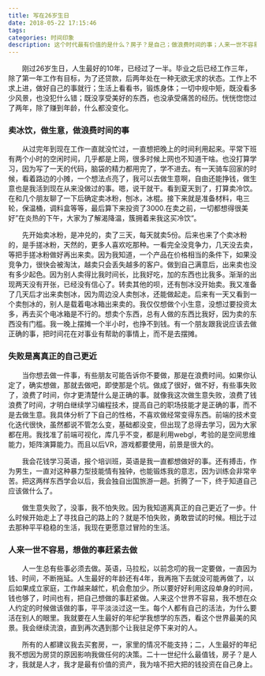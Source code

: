 ```yaml
---
title: 写在26岁生日
date: 2018-05-22 17:15:46
tags:
categories: 时间印象
description: 这个时代最有价值的是什么？房子？是自己；做浪费时间的事；人来一世不容易，想做的事赶紧去做
---
```

　　刚过26岁生日，人生最好的10年，已经过了一半。毕业之后已经工作三年，除了第一年工作有目标，为了还贷款，后两年处在一种无欲无求的状态。工作上不求上进，做好自己的事就行；生活上看看书，锻炼身体；一切中规中矩，既没看多少风景，也没犯什么错；既没享受美好的东西，也没承受痛苦的经历。恍恍惚惚过了两年，除了赚到年龄，什么都没变化。

### 卖冰饮，做生意，做浪费时间的事
　　从过完年到现在工作一直就没忙过，一直想把晚上的时间利用起来。平常下班有两个小时的空闲时间，几乎都是上网，很多时候上网也不知道干啥。也没打算学习，因为写了一天的代码，脑袋的精力都用完了，学不进去。有一天骑车回家的时候，看着路边的小摊，一个想法点亮了，我可以去做生意啊，自由还能挣钱，做生意也是我活到现在从来没做过的事。嗯，说干就干。看到夏天到了，打算卖冷饮。在和几个朋友聊了一下后确定卖冰粉，刨冰，冰棍。接下来就是准备材料，电三轮，保温桶，调料盒等等，最后算下来投资了3000.在卖之前，一切都想得很美好”在炎热的下午，大家为了解渴降温，簇拥着来我这买冷饮“。

　　先开始卖冰粉，是冲兑的，卖了三天，每天就卖5份。后来也来了个卖冰粉的，是手搓冰粉，天然的，更多人喜欢吃那种。一看完全没竞争力，几天没去卖，等把手搓冰粉做好再出来卖。因为我知道，一个产品在价格相当的条件下，如果没竞争力，很快会被淘汰，越卖只会丢失越多的客户。做到自己满意后，出来卖也没有多少起色。因为别人卖得比我时间长，比我好吃，加的东西也比我多。渐渐的出现两天没有开张，已经没有信心了。转卖其他的呗，还有刨冰没开始卖。我又准备了几天后才出来卖刨冰，因为周边没人卖刨冰，还能做起走。后来有一天又看到一个卖刨冰的，别人是载着电冰箱出来卖的。我仅仅想做个小生意，没想过要投资太多，再去买个电冰箱是不行的。想卖个东西，总有人做的东西比我好，因为卖的东西没有门槛。我一晚上摆摊一个半小时，也挣不到钱。有一个朋友跟我说应该去做正确的事，把时间花在对事业有帮助的事情上，而不是去摆摊。

### 失败是离真正的自己更近
　　当你想去做一件事，有些朋友可能告诉你不要做，那是在浪费时间。如果你认定了，确实想做，那就去做吧，即使那是个坑。做成了很好，做不好，有些事失败了，浪费了时间，你才更清楚什么是正确的事。就像我这次做生意失败，浪费了钱浪费了时间，才明白继续学习编程技术，提高自己的职场技能才是正确的事，而不是去做生意。我具体分析了下自己的性格，不喜欢做经常变得东西。前端的技术变化迭代很快，虽然都说不管怎么变，基础都没变，但出现了总得去学习，因为大家都在用。我找准了前端可视化，库几乎不变，都是利用webgl，考验的是空间思维能力，矩阵演算能力。而且以后VR，游戏都要使用，前景是很大的。

　　我会花钱学习英语，报个培训班，英语是我一直都想做好的事。还有搏击，作为男生，一直对这种暴力型技能情有独钟，也能锻炼我的意志，因为训练会非常辛苦。把这两样东西学会以后，我会独自出国旅游一趟。折腾了一下，终于知道自己应该做什么了。

　　做生意失败了，没事，我不怕失败。因为我知道离真正的自己更近了一步。什么时候开始走上了寻找自己的路上的？就是不怕失败，勇敢尝试的时候。相比于过去那种平平稳稳的生活，我现在更愿意过冒险的生活。

### 人来一世不容易，想做的事赶紧去做
　　人一生总有些事必须去做。英语，马拉松，以前念叨的我一定要做，一直因为钱、时间，不断拖延。人生最好的年龄还有4年，我再拖下去就没可能再做了，以后如果成立家庭，工作越来越忙，机会愈加少。所以要好好利用这段单身的时间，钱也够了，时间也有，把自己想做的事赶紧做。人来这个世界不容易，我不想在众人约定的时候做该做的事，平平淡淡过这一生。每个人都有自己的活法，为什么要活在别人的眼里。我就要在人生最好的年纪学我想学的东西，看这个世界最美的风景。我会继续流浪，直到再次遇到那个让我驻足停下来对的人。

　　所有的人都建议我去买套房，一，家里的情况不能支持；二，人生最好的年纪我不想因为房贷的原因影响我做任何的决策。二十一世纪什么最值钱，房子？是人才，我就是人才，我才是最有价值的资产，我为啥不把大把的钱投资在自己身上。
